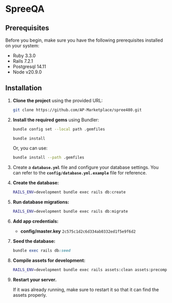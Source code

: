 # SpreeQA

## Prerequisites

Before you begin, make sure you have the following prerequisites installed on your system:

- Ruby 3.3.0
- Rails 7.2.1
- Postgresql 14.11
- Node v20.9.0

## Installation

1. **Clone the project** using the provided URL:

   ```bash
   git clone https://github.com/AP-Marketplace/spree480.git
   ```

2. **Install the required gems** using Bundler:

    ```bash
    bundle config set --local path .gemfiles

    bundle install
    ```

    Or, you can use:

    ```bash
    bundle install --path .gemfiles
    ```

3. Create a **```database.yml```** file and configure your database settings. You can refer to the **```config/database.yml.example```** file for reference.

4. **Create the database:**

    ```bash
    RAILS_ENV=development bundle exec rails db:create
    ```

5. **Run database migrations:**

   ```bash
   RAILS_ENV=development bundle exec rails db:migrate
   ```

6. **Add app credentials:**

   - **config/master.key** ```2c575c1d2c6d334ab0332ed1f5e9f6d2```

6. **Seed the database:**

   ```ruby
   bundle exec rails db:seed
   ```
7. **Compile assets for development:**

   ```bash
   RAILS_ENV=development bundle exec rails assets:clean assets:precompile
   ```
8. **Restart your server.**

   If it was already running, make sure to restart it so that it can find the assets properly.
